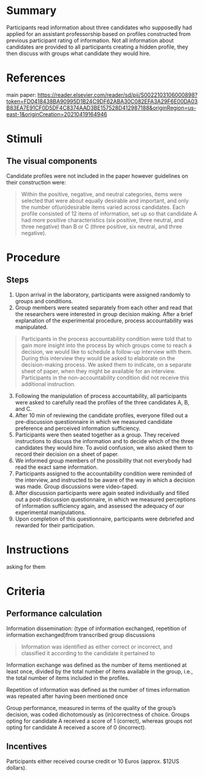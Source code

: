 # Summary
Participants  read  information  about  three  candidates who supposedly had applied for an assistant professorship based on profiles constructed from previous participant rating of information. Not all information about candidates are provided to all participants creating a hidden profile, they then discuss with groups what candidate they would hire. 

# References
main paper: https://reader.elsevier.com/reader/sd/pii/S0022103106000898?token=FD0418438BA90995D1B24C9DF62ABA30C082EFA3A29F6E00DA03B83EA7E91CF0D5DF4C8374AAD3BE157528D412987188&originRegion=us-east-1&originCreation=20210419164946

# Stimuli
## The visual components
Candidate profiles were not included in the paper however guidelines on their construction were: 
> Within  the  positive,  negative,  and neutral  categories,  items  were  selected  that  were  about equally  desirable  and  important,  and  only  the  number  of(un)desirable  items  varied  across  candidates.  Each  profile consisted  of  12  items  of  information,  set  up  so  that  candidate A had more positive characteristics (six positive, three neutral, and three negative) than B or C (three positive, six neutral, and three negative).
> 
# Procedure
## Steps
1. Upon arrival in   the   laboratory, participants were assigned randomly to groups and conditions.  
2. Group members were seated separately from each other and read that the researchers were interested in group decision making.  After a brief  explanation of the experimental  procedure, process accountability was manipulated.
  > Participants  in  the  process  accountability  condition  were  told that to gain more insight into the process by which groups come to  reach a decision, we would like to schedule a follow-up interview with them. During this interview  they would  be  asked  to  elaborate  on  the  decision-making process.  We asked them to indicate, on a  separate sheet of paper, when they might be available for an interview. Participants   in the non-accountability condition did not receive this additional instruction.
3. Following  the  manipulation  of  process  accountability, all participants were asked to carefully read the profiles of the three candidates A, B, and C. 
4. After 10 min of reviewing the candidate profiles,  everyone filled  out  a  pre-discussion questionnaire in which we measured candidate  preference and perceived  information  sufficiency.
5. Participants were then seated  together  as  a  group.  They  received  instructions  to discuss the information and to decide which of the  three candidates they  would  hire.  To  avoid  confusion,  we  also asked them to record their decision on a sheet of paper. 
6. We informed group members of the possibility that not everybody  had  read  the  exact  same  information.  
7. Participants assigned  to the accountability  condition  were  reminded  of the  interview,  and  instructed  to  be  aware  of  the  way  in which a decision was made. Group discussions were video-taped.
8. After discussion participants were again seated individually and filled out a post-discussion questionnaire, in which we  measured  perceptions of information  sufficiency  again, and  assessed the adequacy of our experimental  manipulations.  
9. Upon completion of this questionnaire, participants were debriefed and rewarded for their participation.

# Instructions
asking for them 

# Criteria
## Performance calculation
Information dissemination: (type of information exchanged, repetition of information exchanged)from transcribed group discussions
> Information was identified as either correct or incorrect, and classified it according to the candidate it pertained to

Information exchange was  defined as the number of items mentioned at least once, divided by the total number of items available in the group,  i.e.,  the  total  number  of items  included  in  the  profiles. 

Repetition of information was defined as the number of times  information  was  repeated  after  having  been  mentioned once

Group performance, measured in terms of the quality of the  group’s decision, was  coded dichotomously as (in)correctness of choice. Groups opting for candidate A received a score of 1 (correct), whereas groups not opting for candidate A received a score of 0 (incorrect).

## Incentives
Participants either received course credit or 10 Euros  (approx. $12US dollars).
